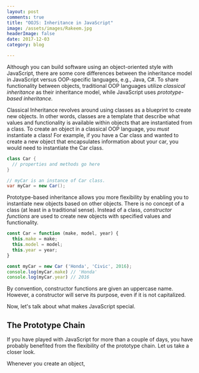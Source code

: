 ```yaml
---
layout: post
comments: true
title: "OOJS: Inheritance in JavaScript"
image: /assets/images/Rakeem.jpg
headerImage: false
date: 2017-12-03
category: blog

---
```


Although you can build software using an object-oriented style with JavaScript, there are some core differences between the inheritance model in JavaScript versus OOP-specific languages, e.g., Java, C#. To share functionality between objects, traditional OOP languages utilize *classical inheritance* as their inheritance model, while JavaScript uses *prototype-based inheritance*.

Classical Inheritance revolves around using classes as a blueprint to create new objects. In other words, classes are a template that describe what values and functionality is available within objects that are instantiated from a class. To create an object in a classical OOP language, you *must* instantiate a class! For example, if you have a Car class and wanted to create a new object that encapsulates information about your car, you would need to instantiate the Car class.

```Java
class Car {
  // properties and methods go here
}

// myCar is an instance of Car class.
var myCar = new Car();
```

Prototype-based inheritance allows you more flexibility by enabling you to instantiate new objects based on other objects. There is no concept of a class (at least in a traditional sense). Instead of a class, *constructor functions* are used to create new objects with specified values and functionality.

```javascript
const Car = function (make, model, year) {
  this.make = make;
  this.model = model;
  this.year = year;
}

const myCar = new Car ('Honda', 'Civic', 2016);
console.log(myCar.make) // 'Honda'
console.log(myCar.year) // 2016
```
By convention, constructor functions are given an uppercase name. However, a constructor will serve its purpose, even if it is not capitalized.

Now, let's talk about what makes JavaScript special.

## The Prototype Chain
If you have played with JavaScript for more than a couple of days, you have probably benefited from the flexibility of the prototype chain. Let us take a closer look.

Whenever you create an object,